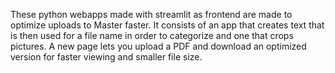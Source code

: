 These python webapps made with streamlit as frontend are made to optimize uploads to Master faster. It consists of an app that creates text that is then used for a file name in order to categorize and one that crops pictures. A new page lets you upload a PDF and download an optimized version for faster viewing and smaller file size.
